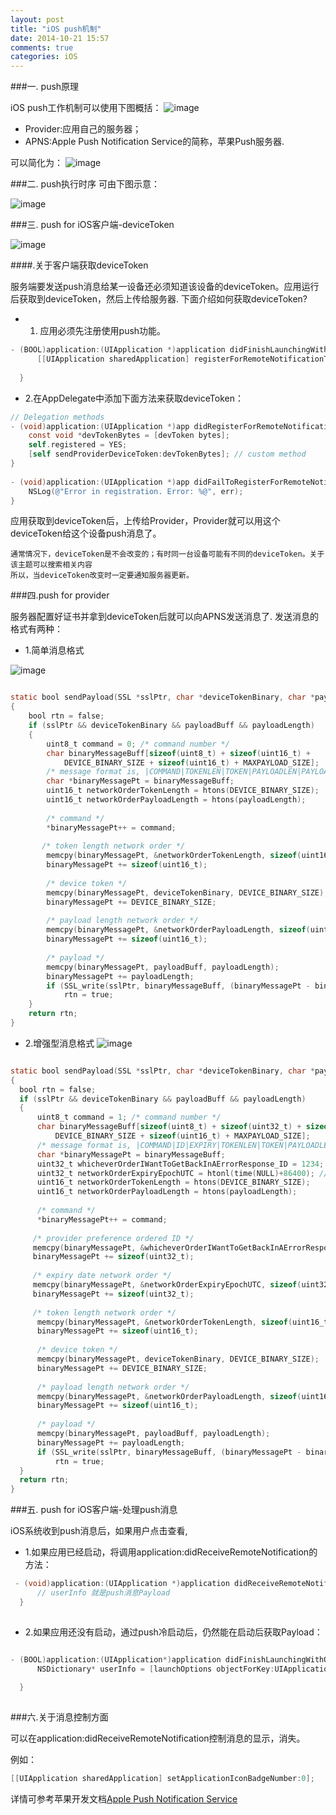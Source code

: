 ```yaml
---
layout: post
title: "iOS push机制"
date: 2014-10-21 15:57
comments: true
categories: iOS
---
```



###一. push原理

iOS push工作机制可以使用下图概括：
![image](/images/post/2014-10-21-ios-push-ji-zhi/apple_push_overview.png)

* Provider:应用自己的服务器；
* APNS:Apple Push Notification Service的简称，苹果Push服务器.

可以简化为：
![image](/images/post/2014-10-21-ios-push-ji-zhi/apple_push_flow_diagram.jpg)


###二. push执行时序
可由下图示意：

![image](/images/post/2014-10-21-ios-push-ji-zhi/apple_push_timing_diagram.jpg)


###三. push for iOS客户端-deviceToken

![image](/images/post/2014-10-21-ios-push-ji-zhi/apple_push_flow_diagram_for_client.jpg)


####.关于客户端获取deviceToken

   服务端要发送push消息给某一设备还必须知道该设备的deviceToken。应用运行后获取到deviceToken，然后上传给服务器.
   下面介绍如何获取deviceToken?

* 1. 应用必须先注册使用push功能。

``` objective-c
- (BOOL)application:(UIApplication *)application didFinishLaunchingWithOptions:(NSDictionary *)launchOptions {
      [[UIApplication sharedApplication] registerForRemoteNotificationTypes:(UIRemoteNotificationTypeAlert | UIRemoteNotificationTypeSound | UIRemoteNotificationTypeBadge)];
    
  }

``` 

* 2.在AppDelegate中添加下面方法来获取deviceToken：

``` objective-c
// Delegation methods
- (void)application:(UIApplication *)app didRegisterForRemoteNotificationsWithDeviceToken:(NSData *)devToken {
    const void *devTokenBytes = [devToken bytes];
    self.registered = YES;
    [self sendProviderDeviceToken:devTokenBytes]; // custom method
}
 
- (void)application:(UIApplication *)app didFailToRegisterForRemoteNotificationsWithError:(NSError *)err {
    NSLog(@"Error in registration. Error: %@", err);
}

```

应用获取到deviceToken后，上传给Provider，Provider就可以用这个deviceToken给这个设备push消息了。

    通常情况下，deviceToken是不会改变的；有时同一台设备可能有不同的deviceToken。关于该主题可以搜索相关内容
    所以，当deviceToken改变时一定要通知服务器更新。
    
###四.push for provider

服务器配置好证书并拿到deviceToken后就可以向APNS发送消息了. 发送消息的格式有两种：

* 1.简单消息格式

![image](/images/post/2014-10-21-ios-push-ji-zhi/apple_push_payload_simple.png)

``` objective-c

static bool sendPayload(SSL *sslPtr, char *deviceTokenBinary, char *payloadBuff, size_t payloadLength)
{
    bool rtn = false;
    if (sslPtr && deviceTokenBinary && payloadBuff && payloadLength)
    {
        uint8_t command = 0; /* command number */
        char binaryMessageBuff[sizeof(uint8_t) + sizeof(uint16_t) +
            DEVICE_BINARY_SIZE + sizeof(uint16_t) + MAXPAYLOAD_SIZE];
        /* message format is, |COMMAND|TOKENLEN|TOKEN|PAYLOADLEN|PAYLOAD| */
        char *binaryMessagePt = binaryMessageBuff;
        uint16_t networkOrderTokenLength = htons(DEVICE_BINARY_SIZE);
        uint16_t networkOrderPayloadLength = htons(payloadLength);
 
        /* command */
        *binaryMessagePt++ = command;
 
       /* token length network order */
        memcpy(binaryMessagePt, &networkOrderTokenLength, sizeof(uint16_t));
        binaryMessagePt += sizeof(uint16_t);
 
        /* device token */
        memcpy(binaryMessagePt, deviceTokenBinary, DEVICE_BINARY_SIZE);
        binaryMessagePt += DEVICE_BINARY_SIZE;
 
        /* payload length network order */
        memcpy(binaryMessagePt, &networkOrderPayloadLength, sizeof(uint16_t));
        binaryMessagePt += sizeof(uint16_t);
 
        /* payload */
        memcpy(binaryMessagePt, payloadBuff, payloadLength);
        binaryMessagePt += payloadLength;
        if (SSL_write(sslPtr, binaryMessageBuff, (binaryMessagePt - binaryMessageBuff)) > 0)
            rtn = true;
    }
    return rtn;
}

```


* 2.增强型消息格式
![image](/images/post/2014-10-21-ios-push-ji-zhi/apple_push_payload_Enhanced.png)

``` objective-c

static bool sendPayload(SSL *sslPtr, char *deviceTokenBinary, char *payloadBuff, size_t payloadLength)
{
  bool rtn = false;
  if (sslPtr && deviceTokenBinary && payloadBuff && payloadLength)
  {
      uint8_t command = 1; /* command number */
      char binaryMessageBuff[sizeof(uint8_t) + sizeof(uint32_t) + sizeof(uint32_t) + sizeof(uint16_t) +
          DEVICE_BINARY_SIZE + sizeof(uint16_t) + MAXPAYLOAD_SIZE];
      /* message format is, |COMMAND|ID|EXPIRY|TOKENLEN|TOKEN|PAYLOADLEN|PAYLOAD| */
      char *binaryMessagePt = binaryMessageBuff;
      uint32_t whicheverOrderIWantToGetBackInAErrorResponse_ID = 1234;
      uint32_t networkOrderExpiryEpochUTC = htonl(time(NULL)+86400); // expire message if not delivered in 1 day
      uint16_t networkOrderTokenLength = htons(DEVICE_BINARY_SIZE);
      uint16_t networkOrderPayloadLength = htons(payloadLength);
 
      /* command */
      *binaryMessagePt++ = command;
 
     /* provider preference ordered ID */
     memcpy(binaryMessagePt, &whicheverOrderIWantToGetBackInAErrorResponse_ID, sizeof(uint32_t));
     binaryMessagePt += sizeof(uint32_t);
 
     /* expiry date network order */
     memcpy(binaryMessagePt, &networkOrderExpiryEpochUTC, sizeof(uint32_t));
     binaryMessagePt += sizeof(uint32_t);
 
     /* token length network order */
      memcpy(binaryMessagePt, &networkOrderTokenLength, sizeof(uint16_t));
      binaryMessagePt += sizeof(uint16_t);
 
      /* device token */
      memcpy(binaryMessagePt, deviceTokenBinary, DEVICE_BINARY_SIZE);
      binaryMessagePt += DEVICE_BINARY_SIZE;
 
      /* payload length network order */
      memcpy(binaryMessagePt, &networkOrderPayloadLength, sizeof(uint16_t));
      binaryMessagePt += sizeof(uint16_t);
 
      /* payload */
      memcpy(binaryMessagePt, payloadBuff, payloadLength);
      binaryMessagePt += payloadLength;
      if (SSL_write(sslPtr, binaryMessageBuff, (binaryMessagePt - binaryMessageBuff)) > 0)
          rtn = true;
  }
  return rtn;
}

```


###五. push for iOS客户端-处理push消息

iOS系统收到push消息后，如果用户点击查看,

* 1.如果应用已经启动，将调用application:didReceiveRemoteNotification的方法：

``` objective-c
 - (void)application:(UIApplication *)application didReceiveRemoteNotification:(NSDictionary *)userInfo {
      // userInfo 就是push消息Payload
  }
  

```
  
* 2.如果应用还没有启动，通过push冷启动后，仍然能在启动后获取Payload：

``` objective-c

- (BOOL)application:(UIApplication*)application didFinishLaunchingWithOptions:(NSDictionary*)launchOptions {
      NSDictionary* userInfo = [launchOptions objectForKey:UIApplicationLaunchOptionsRemoteNotificationKey];
    
  }
  
```
 
###六.关于消息控制方面
  
  可以在application:didReceiveRemoteNotification控制消息的显示，消失。

例如：

``` objective-c
[[UIApplication sharedApplication] setApplicationIconBadgeNumber:0]; 

```

详情可参考苹果开发文档[Apple Push Notification Service](https://developer.apple.com/library/ios/documentation/NetworkingInternet/Conceptual/RemoteNotificationsPG/Chapters/ApplePushService.html#//apple_ref/doc/uid/TP40008194-CH100-SW5)

  
  








